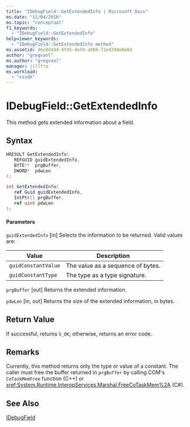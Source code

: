 ```yaml
---
title: "IDebugField::GetExtendedInfo | Microsoft Docs"
ms.date: "11/04/2016"
ms.topic: "conceptual"
f1_keywords:
  - "IDebugField::GetExtendedInfo"
helpviewer_keywords:
  - "IDebugField::GetExtendedInfo method"
ms.assetid: 46c0dd4d-4fd5-4efd-a908-71e4248e8e8d
author: "gregvanl"
ms.author: "gregvanl"
manager: jillfra
ms.workload:
  - "vssdk"
---
```

# IDebugField::GetExtendedInfo
This method gets extended information about a field.

## Syntax

```cpp
HRESULT GetExtendedInfo( 
   REFGUID guidExtendedInfo,
   BYTE**  prgBuffer,
   DWORD*  pdwLen
);
```

```csharp
int GetExtendedInfo(
   ref Guid guidExtendedInfo,
   IntPtr[] prgBuffer,
   ref uint pdwLen
);
```

#### Parameters
 `guidExtendedInfo`
 [in] Selects the information to be returned. Valid values are:

|Value|Description|
|-----------|-----------------|
|`guidConstantValue`|The value as a sequence of bytes.|
|`guidConstantType`|The type as a type signature.|

 `prgBuffer`
 [out] Returns the extended information.

 `pdwLen`
 [in, out] Returns the size of the extended information, in bytes.

## Return Value
 If successful, returns `S_OK`; otherwise, returns an error code.

## Remarks
 Currently, this method returns only the type or value of a constant. The caller must free the buffer returned in `prgBuffer` by calling COM's `CoTaskMemFree` function (C++) or <xref:System.Runtime.InteropServices.Marshal.FreeCoTaskMem%2A> (C#).

## See Also
 [IDebugField](../../../extensibility/debugger/reference/idebugfield.md)